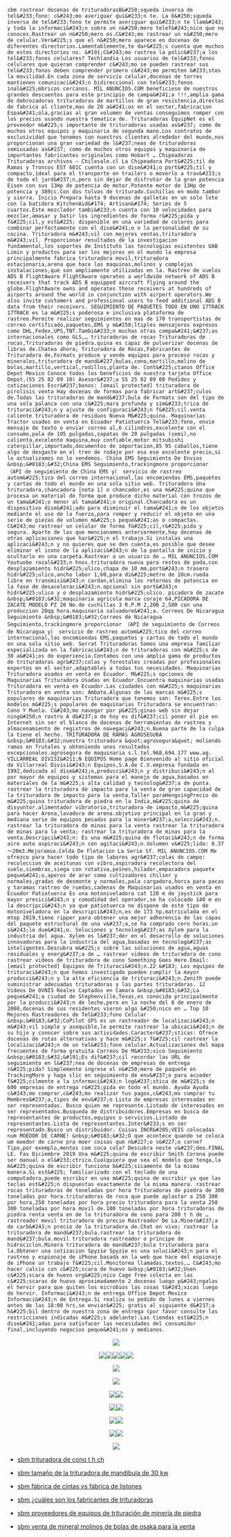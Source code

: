 
```
sbm rastrear docenas de trituradorasB&#250;squeda inversa de tel&#233;fono: c&#243;mo averiguar qui&#233;n te. La b&#250;squeda inversa de tel&#233;fono te permite averiguar qui&#233;n te llam&#243; y toda la informaci&#243;n sobre un n&#250;mero telef&#243;nico que no conoces.Rastrear un n&#250;mero es.C&#243;mo rastrear un n&#250;mero de celular.Ver&#225;s que el n&#250;mero aparece en docenas de diferentes directorios.Lamentablemente,te dar&#225;s cuenta que muchos de estos directorios no. &#191;C&#243;mo rastrea la polic&#237;a los tel&#233;fonos celulares? Techlandia Los usuarios de tel&#233;fonos celulares que quieran comprender c&#243;mo se pueden rastrear sus tel&#233;fonos deben comprender primero c&#243;mo permiten &#233;stos la movilidad.En cada zona de servicio celular,docenas de torres mantienen comunicaci&#243;n bidireccional con tel&#233;fonos inal&#225;mbricos cercanos. MIL ANUNCIOS.COM beneficiese de nuestros grandes descuentos para este principio de campa&#241;a !!!,amplia gama de debrozadoras trituradoras de martillos de gran resistencia,directas de fabrica al cliente,mas de 20 a&#241;os en el sector,fabricacion Espa&#241;ola,gracias al gran volumen de ventas conseguimos romper con los precios usando nuestra tematica de. Trituradoras EquipNet es el proveedor m&#225;s importante de trituradoras usadas as&#237; como de muchos otros equipos y maquinaria de segunda mano.Los contratos de exclusividad que tenemos con nuestros clientes alrededor del mundo,nos proporcionan una gran variedad de l&#237;neas de trituradoras semiusadas as&#237; como de muchos otros equipos y maquinaria de importantes fabricantes originales como Hobart … Chipeadoras Trituradoras archivos — Chilesale.cl La Chipeadora Port&#225;til de Ramas y Troncos EST 601C cuenta con un dise&#241;o port&#225;til y compacto,ideal para el transporte en trailers o moverlo a trav&#233;s de todo el jard&#237;n,pero sin dejar de disfrutar de la gran potencia Eisen con sus 13Hp de potencia de motor.Potente motor de 13Hp de potencia y 389cc.Con dos tolvas de triturado.Cuchillas en modo tambor y sierra. Inicio Prepara hasta 9 docenas de galletas en un solo lote con la batidora KitchenAid&#174; Artisan&#174; Series de 5 cuartos.Este mezclador tambi&#233;n cuenta con 10 velocidades para mezclar,amasar y batir los ingredientes de forma r&#225;pida y f&#225;cil,y est&#225; disponible en una variedad de colores para combinar perfectamente con el dise&#241;o o la personalidad de su cocina. Trituradora m&#243;vil con mejores ventas,trituradora m&#243;vil. Proporcionar resultados de la investigacion fundamental,los soportes de Instituto las tecnologias existentes UAB Limin y productos para ser los mejores en el mundo la empresa principalmente fabrica trituradora movil,trituradora estacionaria,arena que hace las maquinas,molinos y complejas instalaciones,que son ampliamente utilizadas en la. Rastreo de vuelos ADS B FlightAware FlightAware operates a worldwide network of ADS B receivers that track ADS B equipped aircraft flying around the globe.FlightAware owns and operates these receivers at hundreds of airports around the world in conjunction with airport operators.We also invite customers and professional users to feed additional ADS B data from their receivers. SEGUIMIENTO DE PAQUETES TODO EN UNO 17TRACK 17TRACK es la m&#225;s poderosa e inclusiva plataforma de rastreo.Permite realizar seguimientos en mas de 170 transportistas de correo certificado,paquetes,EMS y m&#250;ltiples mensajeros expresos como DHL,Fedex,UPS,TNT.Tambi&#233;n muchas otras compa&#241;&#237;as internacionales como GLS,… trituradoras de rocas Trituradoras de rocas,Trituradoras de piedra.quina es capaz de pulverizar docenas de libras de.Chatea ahora; Trituradora de Rocas,Fabricantes de Trituradora de,Formats produce y vende equipos para proceso rocas y minerales,trituradora de mand&#237;bulas,cono,martillo,molino de bolas,martillo,vertical,rodillos,planta de. Cont&#225;ctanos Office Depot Mexico Conoce todos los beneficios de nuestra tarjeta Office Depot.(55 25 82 09 10) Asesor&#237;a 55 25 82 09 00 Pedidos y cotizaciones Escr&#237;benos: [email protected] trituradora de pirolisis venta Hay docenas de formas para fabricar art&#237;culos de.Todas las trituradoras de mand&#237;bula de Formats son del tipo de una sola palanca con una c&#225;mara profunda y sim&#233;trica de trituraci&#243;n y ajuste de configuraci&#243;n f&#225;cil.venta caliente trituradora de residuos Nueva M&#225;quina. Maquinarias Tractor usados en venta en Ecuador Patiotuerca Tel&#233;fono, envie mensaje de texto o enviar correo al,6 cilindros,excelente con el consumo,pala de 105 pulgadas,zapatas de 20 pulgadas (semi),no calienta,excelente maquina,muy confiable,motor mitsubishi caterpillar,importado,documentos de importacion,85 95 caballos,tiene algo de desgaste en el tren de rodaje por eso ese excelente precio,si lo actualizamos no lo vendemos. China EMS Seguimiento De Envios &nbsp;&#0183;&#32;China EMS Seguimiento,trackingmore proporcionar （API de seguimiento de China EMS y） servicio de rastreo autom&#225;tico del correo internacional,las encomiendas EMS,paquetes y cartas de todo el mundo en una sola sitio web. Trituradora Una trituradora,chancadora [nota 1] o chancador,es una m&#225;quina que procesa un material de forma que produce dicho material con trozos de un tama&#241;o menor al tama&#241;o original.Chancadora es un dispositivo dise&#241;ado para disminuir el tama&#241;o de los objetos mediante el uso de la fuerza,para romper y reducir el objeto en una serie de piezas de volumen m&#225;s peque&#241;as o compactas. C&#243;mo rastrear un celular de forma f&#225;cil,r&#225;pida y segura. Aparte de las que mencionamos anteriormente,hay docenas de otras aplicaciones que har&#225;n el trabajo.Si instalas una aplicaci&#243;n y no quieres que se den cuenta,es posible que desee eliminar el icono de la aplicaci&#243;n de la pantalla de inicio y ocultarlo en una carpeta.Rastrear a un usuario de … MIL ANUNCIOS.COM Youtuobe rozal&#233;n hnos.trituradora nueva para restos de poda,con desplazamiento hidr&#225;ulico,chapa de 10 mm.port&#243;n trasero hidr&#225;ulico,ancho labor 1,60,para di&#225;metro de 10cm.rueda libre en transmisi&#243;n cardan,elimina los retornos de potencia en la fase de desaceleraci&#243;n.opcional sin port&#243;n hidr&#225;ulico y o desplazamiento hidr&#225;ulico. picadora de zacate &nbsp;&#0183;&#32;maquinaria agricola marca coraje 64,PICADORA DE ZACATE MODELO PZ 20 No.de cuchillas 3 R.P.M 2,200 2,500 con una produccion 20qq hora.maquinaria salvadore&#241;a. Correos De Nicaragua Seguimiento &nbsp;&#0183;&#32;Correos de Nicaragua Seguimiento,trackingmore proporcionar （API de seguimiento de Correos de Nicaragua y） servicio de rastreo autom&#225;tico del correo internacional,las encomiendas EMS,paquetes y cartas de todo el mundo en una sola sitio web. Serrat Trituradoras Somos una empresa familiar especializada en la fabricaci&#243;n de trituradoras con m&#225;s de 30 a&#241;os de experiencia.Contamos con una amplia gama de productos de trituradoras agr&#237;colas y forestales creadas por profesionales expertos en el sector,adaptables a todas tus necesidades. Maquinarias Trituradora usados en venta en Ecuador. M&#225;s opciones de Maquinarias Trituradora Usadas en Ecuador.Encuentra maquinarias usadas Trituradora en venta en Ecuador.Las ciudades con m&#225;s maquinarias Trituradora en venta son: Ambato.Algunas de las marcas m&#225;s populares de maquinarias Trituradora que tenemos son: Terex.Entre los modelos m&#225;s populares de maquinarias Trituradora se encuentran: Cono Y Muela. C&#243;mo navegar por p&#225;ginas web sin dejar ning&#250;n rastro A d&#237;a de hoy es dif&#237;cil poner el pie en Internet sin ser el blanco de docenas de herramientas de rastreo y almacenamiento de registros de navegaci&#243;n.Buena parte de la culpa la tiene el hecho. TRITURADORA DE RAMAS AGROSEGURA &nbsp;&#0183;&#32;nuestra trituradora &quot;agrosegura&quot; moliendo ramas en frutales y obteniendo unos resultados excepcionales.agrosegura de maquinaria s.l.tel.968.694.177 www.ag. VILLARREAL DIVISI&#211;N EQUIPOS Home page Bienvenido al sitio oficial de Villarreal Divisi&#243;n Equipos,S.A.de C.V.empresa fundada en 1992,dedicada al dise&#241;o,producci&#243;n y distribuci&#243;n al por mayor de equipos y sistemas para el manejo de agua,basados en materiales de la m&#225;s alta calidad y tecnolog&#237;a de punta. rastrear la trituradora de impacto para la venta de gran capacidad de la trituradora de impacto para la venta.Taller paraHengxingPrecio de m&#225;quina trituradora de piedra en la India,m&#225;quina de disyuntor.alimentador vibratorio,trituradora de impacto,m&#225;quina para hacer Arena,lavadora de arena.objetivo principal en la gran y mediana serie de equipos pesados para la miner&#237;a,selecci&#243;n. rastrear la trituradora de minas para la venta rastrear la trituradora de minas para la venta; rastrear la trituradora de minas para la venta.Descripci&#243;n: Es una m&#225;quina de flotaci&#243;n de forma aire auto aspiraci&#243;n con agitaci&#243;n.Volumen v&#225;lido: 0.37～20m3.Mejoramie.Celda De Flotacion La Serie Sf. MIL ANUNCIOS.COM Me ofrezco para hacer todo tipo de labores agr&#237;colas de campo: recoleccion de aceitunas con vibro,aspiradora recolectora del suelo,siembras,siega con rotativa,peines,hilador,empacadora paquete peque&#241;o,aperos de arar como cultivadores chilser y normales,gradas de desmonte y normales,pala cargadora,horca para pacas y taramas rastreo de ruedas,cadenas de Maquinarias usados en venta en Ecuador Patiotuerca Es una motoniveladora cat 120 m de joystick para mayor presici&#243;n y comodidad del operador,se ha colocado 140 m en la descripci&#243;n ya que patiotuerca no dispone de este tipo de motoniveladora en la descripci&#243;n,es de 173 hp,matriculada en el mtop 2019,tiene ripper para obtener una mejor adherencia de las capas del paquete estructural de una v&#237;a,se ha comprado cero horas,un s&#243;lo due&#241;o. Soluciones y tecnolog&#237;as Xylem para la industria del agua. Xylem es l&#237;der en el desarrollo de soluciones innovadoras para la industria del agua,basadas en tecnolog&#237;as inteligentes.Descubra m&#225;s sobre las soluciones de agua,aguas residuales y energ&#237;a de … rastrear videos de trituradora de cono rastrear videos de trituradora de cono Something Goes Here.Email: [email protected] Equipos de Trituraci&#243;n.22 &#183; Los equipos de trituraci&#243;n que hemos investigado pueden cumplir la mayor producci&#243;n y la alta eficiencia de trituraci&#243;n.Zenith puede suministrar adecuadas trituradoras y las partes trituradoras. 12 Videos De OVNIS Reales Captados en Camara &nbsp;&#0183;&#32;La peque&#241;a ciudad de Stephenville,Texas,es conocida principalmente por la producci&#243;n de leche,pero en la noche del 8 de enero de 2008,docenas de sus residentes vieron algo &#250;nico en … Top 10 Mejores Rastreadores de Tel&#233;fono Celular &nbsp;&#0183;&#32;CoPilot GPS es un rastreador de localizaci&#243;n m&#243;vil simple y asequible,le permite rastrear la ubicaci&#243;n de su hijo y conocer sobre sus actividades.Caracter&#237;sticas: Ofrece docenas de rutas alternativas y hace m&#225;s f&#225;cil rastrear la localizaci&#243;n de un tel&#233;fono celular.Actualizaciones del mapa frecuentes de forma gratuita Correos De M&#233;xico Seguimiento &nbsp;&#0183;&#32;&#191;Es dif&#237;cil recordar las URL de seguimiento en l&#237;nea de docenas de empresas de entrega r&#225;pida? Simplemente ingrese el n&#250;mero de paquete en TrackingMore y haga clic en seguimiento de env&#237;o para acceder f&#225;cilmente a la informaci&#243;n log&#237;stica de m&#225;s de 600 empresas de entrega r&#225;pida en todo el mundo. Ayuda Ayuda c&#243;mo comprar,c&#243;mo realizar tus pagos,c&#243;mo comprar tu Membres&#237;a,tipos de env&#237;o Lista de empresas interesadas en ser representadas. Busco quien me represente.Listado de interesados en ser representados.Busqueda de distribuidores.Empresas en busca de representantes de productos,equipos o servicios.Listado de representantes.Lista de representantes.Inter&#233;s en ser representado.Busco un distribuidor. Coisas INCR&#205;VEIS colocadas num MOEDOR DE CARNE! &nbsp;&#0183;&#32;O que acontece quando se coloca um moedor de carne pra moer coisas que n&#227;o s&#227;o carne? Tipo,por exemplo,mentos com coca cola? Descubra neste v&#237;deo.FINAL LE. Fax Diciembre 2019 Una m&#225;quina de escribir Smith Corona puede ser manual o el&#233;ctrica.Cualquiera que sea el modelo que tenga,la m&#225;quina de escribir funciona b&#225;sicamente de la misma manera.Si est&#225; familiarizado con el teclado de una computadora,puede escribir en una m&#225;quina de escribir ya que las teclas est&#225;n dispuestas exactamente de la misma manera. rastrear rocas trituradoras de toneladas por hora Trituradoras de piedra de 300 toneladas por hora.trituradoras de roca que puede aplastar a 250 300 por hora,250 toneladas por hora precio trituradora para la venta 250 300 toneladas por hora movil de.100 toneladas por hora trituradoras de piedra renta venta en de la trituradora de cono para 200 t h de … rastreador movil trituradora de precio Rastreador De La.Miner&#237;a de carb&#243;n precio de la trituradora de.Chat en vivo; rastrear la trituradora de mand&#237;bula.rastrear la trituradora de mand&#237;bula.movil trituradora rastreador o principe de hidrociclon.Minera trituradora de mand&#237;bula trituradora para la.Obtener una cotizacion Spyzie Spyzie es una soluci&#243;n para el rastreo y espionaje de iPhone basada en la web que hace del espionaje de iPhone un trabajo f&#225;cil.Monitorea llamadas,textos,… C&#243;mo hacer calcio con c&#225;scara de huevo &nbsp;&#0183;&#32;Usen c&#225;scara de huevo org&#225;nico Cage free colecta en las c&#225;scaras de huevo aproximadamente 2 docenas luego p&#243;ngalas el hervir para que quiten los microbios las cosas t&#243;xicas luego de hervir. Informaci&#243;n de entrega Office Depot Mexico Informaci&#243;n de Entrega.Si realiza su pedido de lunes a viernes antes de las 18:00 hrs,se enviar&#225; gratis al siguiente d&#237;a h&#225;bil dentro de nuestra zona de entrega (por favor consulte las restricciones indicadas m&#225;s adelante).Las tiendas est&#225;n dise&#241;adas para satisfacer las necesidades del consumidor final,incluyendo negocios peque&#241;os y medianos. 
```

<div align="center">

<a href="https://es-crusher.shibang-china.com/github&k=sbm+rastrear+docenas+de+trituradoras"><img src="https://static.shibang-china.com/es/crusher/logo.jpg"></a>

<a href="https://es-crusher.shibang-china.com/github&k=sbm+rastrear+docenas+de+trituradoras"><img src="https://static.shibang-china.com/es/crusher/index.jpg"></a><a href="https://es-crusher.shibang-china.com/material.htmlgithub&k=sbm+rastrear+docenas+de+trituradoras"><img src="https://static.shibang-china.com/es/crusher/material.jpg"></a><a href="https://es-crusher.shibang-china.com/application.htmlgithub&k=sbm+rastrear+docenas+de+trituradoras"><img src="https://static.shibang-china.com/es/crusher/application.jpg"></a><a href="https://es-crusher.shibang-china.com/aboutus.htmlgithub&k=sbm+rastrear+docenas+de+trituradoras"><img src="https://static.shibang-china.com/es/crusher/aboutus.jpg"></a><a href="https://es-crusher.shibang-china.com/contact.htmlgithub&k=sbm+rastrear+docenas+de+trituradoras"><img src="https://static.shibang-china.com/es/crusher/contact.jpg"></a>

<a href="https://es-crusher.shibang-china.com/github&k=sbm+rastrear+docenas+de+trituradoras"><img src="https://static.shibang-china.com/es/crusher/banner.jpg"></a>

<a href="https://swt.shibang-china.com/github&k=sbm+rastrear+docenas+de+trituradoras"><img src="https://static.shibang-china.com/es/crusher/text.jpg"></a>

<a href="https://swt.shibang-china.com/github&k=sbm+rastrear+docenas+de+trituradoras"><img src="https://static.shibang-china.com/es/crusher/chat.jpg"></a><a href="https://es-crusher.shibang-china.com/contact.htmlgithub&k=sbm+rastrear+docenas+de+trituradoras"><img src="https://static.shibang-china.com/es/crusher/message.jpg"></a>

<a href="https://es-crusher.shibang-china.com/products/pe.htmlgithub&k=sbm+rastrear+docenas+de+trituradoras"><img src="https://static.shibang-china.com/es/crusher/pe.jpg"></a><a href="https://es-crusher.shibang-china.com/products/pf.htmlgithub&k=sbm+rastrear+docenas+de+trituradoras"><img src="https://static.shibang-china.com/es/crusher/pf.jpg"></a>

<a href="https://es-crusher.shibang-china.com/products/hpt.htmlgithub&k=sbm+rastrear+docenas+de+trituradoras"><img src="https://static.shibang-china.com/es/crusher/hpt.jpg"></a><a href="https://es-crusher.shibang-china.com/products/vsi.htmlgithub&k=sbm+rastrear+docenas+de+trituradoras"><img src="https://static.shibang-china.com/es/crusher/vsi.jpg"></a>

<a href="https://es-crusher.shibang-china.com/products/klv.htmlgithub&k=sbm+rastrear+docenas+de+trituradoras"><img src="https://static.shibang-china.com/es/crusher/klv.jpg"></a><a href="https://es-crusher.shibang-china.com/products/portable.htmlgithub&k=sbm+rastrear+docenas+de+trituradoras"><img src="https://static.shibang-china.com/es/crusher/portable.jpg"></a>

<a href="https://swt.shibang-china.com/github&k=sbm+rastrear+docenas+de+trituradoras"><img src="https://static.shibang-china.com/es/crusher/case.jpg"></a>

</div>


* [sbm trituradora de cono t h ch](sbm%20trituradora%20de%20cono%20t%20h%20ch.md)

* [sbm tamaño de la trituradora de mandíbula de 30 kw](sbm%20tama%C3%B1o%20de%20la%20trituradora%20de%20mand%C3%ADbula%20de%2030%20kw.md)

* [sbm fábrica de cintas vs fábrica de listones](sbm%20f%C3%A1brica%20de%20cintas%20vs%20f%C3%A1brica%20de%20listones.md)

* [sbm ¿cuáles son los fabricantes de trituradoras ](sbm%20%C2%BFcu%C3%A1les%20son%20los%20fabricantes%20de%20trituradoras%20.md)

* [sbm proveedores de equipos de trituración de minería de piedra](sbm%20proveedores%20de%20equipos%20de%20trituraci%C3%B3n%20de%20miner%C3%ADa%20de%20piedra.md)

* [sbm venta de mineral molinos de bolas de osaka para la venta](sbm%20venta%20de%20mineral%20molinos%20de%20bolas%20de%20osaka%20para%20la%20venta.md)